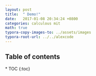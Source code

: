 ```yaml
---
layout: post
title:  " Demo!"
date:   2017-01-08 20:34:24 +0800
categories: calculous mit
math: true
typora-copy-images-to: ../assets/images
typora-root-url: ../../alexcode
---
```

<h2>Table of contents</h2>
* TOC
{:toc}
